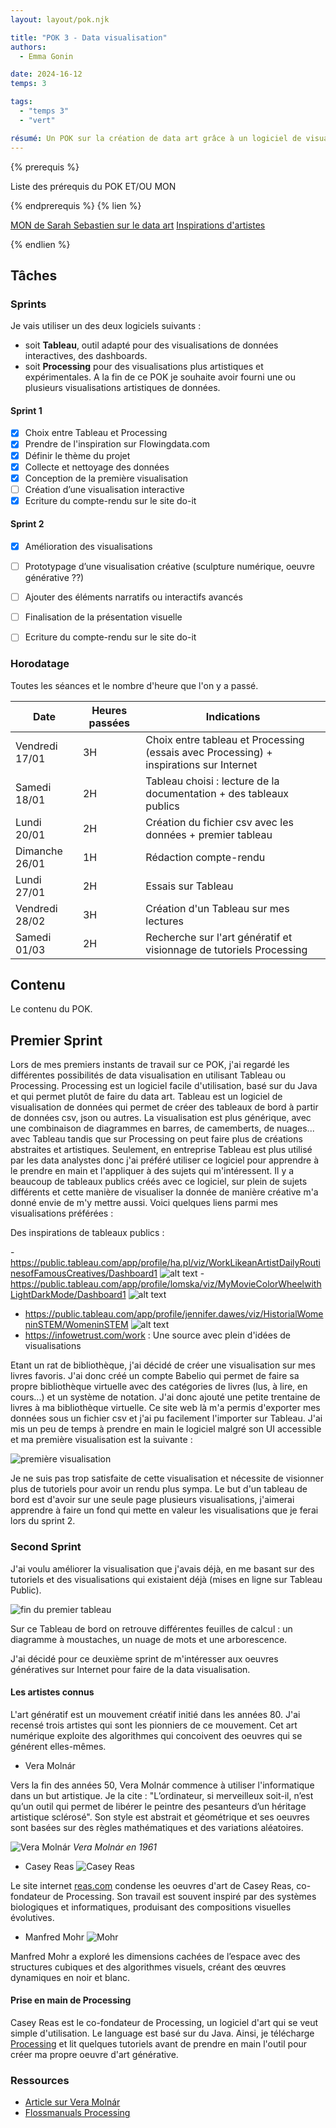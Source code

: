 ```yaml
---
layout: layout/pok.njk

title: "POK 3 - Data visualisation"
authors:
  - Emma Gonin

date: 2024-16-12
temps: 3

tags: 
  - "temps 3"
  - "vert"

résumé: Un POK sur la création de data art grâce à un logiciel de visualisation de données.
---
```


{% prerequis %}

Liste des prérequis du POK ET/OU MON

{% endprerequis %}
{% lien %}

[MON de Sarah Sebastien sur le data art](https://francoisbrucker.github.io/do-it/promos/2023-2024/Sarah-Sebastien/mon/temps-3.1/)
[Inspirations d'artistes](https://flowingdata.com/category/visualization/artistic-visualization/)

{% endlien %}

## Tâches

### Sprints

Je vais utiliser un des deux logiciels suivants : 
- soit **Tableau**, outil adapté pour des visualisations de données interactives, des dashboards.
- soit **Processing** pour des visualisations plus artistiques et expérimentales.
A la fin de ce POK je souhaite avoir fourni une ou plusieurs visualisations artistiques de données. 

#### Sprint 1

- [x] Choix entre Tableau et Processing
- [x] Prendre de l'inspiration sur Flowingdata.com
- [x] Définir le thème du projet 
- [x] Collecte et nettoyage des données
- [x] Conception de la première visualisation
- [ ] Création d’une visualisation interactive
- [x] Ecriture du compte-rendu sur le site do-it

#### Sprint 2

- [x] Amélioration des visualisations
- [ ] Prototypage d’une visualisation créative (sculpture numérique, oeuvre générative ??)
- [ ] Ajouter des éléments narratifs ou interactifs avancés 
- [ ] Finalisation de la présentation visuelle
- [ ] Ecriture du compte-rendu sur le site do-it


### Horodatage

Toutes les séances et le nombre d'heure que l'on y a passé.

| Date | Heures passées | Indications |
| -------- | -------- |-------- |
| Vendredi 17/01 | 3H | Choix entre tableau et Processing (essais avec Processing) + inspirations sur Internet |
| Samedi 18/01  | 2H  | Tableau choisi : lecture de la documentation + des tableaux publics |
| Lundi 20/01 | 2H | Création du fichier csv avec les données + premier tableau |
| Dimanche 26/01 | 1H | Rédaction compte-rendu |
| Lundi 27/01 | 2H | Essais sur Tableau |
| Vendredi 28/02 | 3H | Création d'un Tableau sur mes lectures |
| Samedi 01/03 | 2H | Recherche sur l'art génératif et visionnage de tutoriels Processing | 


## Contenu

Le contenu du POK.

## Premier Sprint

Lors de mes premiers instants de travail sur ce POK, j'ai regardé les différentes possibilités de data visualisation en utilisant Tableau ou Processing. 
Processing est un logiciel facile d'utilisation, basé sur du Java et qui permet plutôt de faire du data art. 
Tableau est un logiciel de visualisation de données qui permet de créer des tableaux de bord à partir de données csv, json ou autres. La visualisation est plus générique, avec une combinaison de diagrammes en barres, de camemberts, de nuages... avec Tableau tandis que sur Processing on peut faire plus de créations abstraites et artistiques. Seulement, en entreprise Tableau est plus utilisé par les data analystes donc j'ai préféré utiliser ce logiciel pour apprendre à le prendre en main et l'appliquer à des sujets qui m'intéressent. Il y a beaucoup de tableaux publics créés avec ce logiciel, sur plein de sujets différents et cette manière de visualiser la donnée de manière créative m'a donné envie de m'y mettre aussi. Voici quelques liens parmi mes visualisations préférées : 

Des inspirations de tableaux publics :

-https://public.tableau.com/app/profile/ha.pl/viz/WorkLikeanArtistDailyRoutinesofFamousCreatives/Dashboard1
![alt text](image-3.png)
-https://public.tableau.com/app/profile/lomska/viz/MyMovieColorWheelwithLightDarkMode/Dashboard1
![alt text](image-1.png)
- https://public.tableau.com/app/profile/jennifer.dawes/viz/HistorialWomeninSTEM/WomeninSTEM
![alt text](image-2.png)
- https://infowetrust.com/work : Une source avec plein d'idées de visualisations

Etant un rat de bibliothèque, j'ai décidé de créer une visualisation sur mes livres favoris. J'ai donc créé un compte Babelio qui permet de faire sa propre bibliothèque virtuelle avec des catégories de livres (lus, à lire, en cours...) et un système de notation. J'ai donc ajouté une petite trentaine de livres à ma bibliothèque virtuelle. Ce site web là m'a permis d'exporter mes données sous un fichier csv et j'ai pu facilement l'importer sur Tableau. J'ai mis un peu de temps à prendre en main le logiciel malgré son UI accessible et ma première visualisation est la suivante :

![première visualisation](image.png)

Je ne suis pas trop satisfaite de cette visualisation et nécessite de visionner plus de tutoriels pour avoir un rendu plus sympa. Le but d'un tableau de bord est d'avoir sur une seule page plusieurs visualisations, j'aimerai apprendre à faire un fond qui mette en valeur les visualisations que je ferai lors du sprint 2. 


### Second Sprint

J'ai voulu améliorer la visualisation que j'avais déjà, en me basant sur des tutoriels et des visualisations qui existaient déjà (mises en ligne sur Tableau Public).

![fin du premier tableau](image-4.png)

Sur ce Tableau de bord on retrouve différentes feuilles de calcul : un diagramme à moustaches, un nuage de mots et une arborescence.

J'ai décidé pour ce deuxième sprint de m'intéresser aux oeuvres génératives sur Internet pour faire de la data visualisation. 

#### Les artistes connus

L'art génératif est un mouvement créatif initié dans les années 80. J'ai recensé trois artistes qui sont les pionniers de ce mouvement. Cet art numérique exploite des algorithmes qui concoivent des oeuvres qui se générent elles-mêmes. 

* Vera Molnár

Vers la fin des années 50, Vera Molnár commence à utiliser l'informatique dans un but artistique. Je la cite : "L’ordinateur, si merveilleux soit-il, n’est qu’un outil qui permet de libérer le peintre des pesanteurs d’un héritage artistique sclérosé". Son style est abstrait et géométrique et ses oeuvres sont basées sur des règles mathématiques et des variations aléatoires.

![Vera Molnár](https://fisheyeimmersive.com/wp-content/uploads/sites/2/2023/12/csm-vera-molnar-bandeau-f1f29f149b.jpg)
*Vera Molnár en 1961*

* Casey Reas
![Casey Reas](https://external-content.duckduckgo.com/iu/?u=https%3A%2F%2Ftse1.mm.bing.net%2Fth%3Fid%3DOIP.9fwKiGfwcPjItkOyuIq78gHaE8%26pid%3DApi&f=1&ipt=3319539b30498d65a8444f9f0731136e4ae5fa47bd73dcf15cb3adae856a587f&ipo=images)

Le site internet [reas.com](reas.com) condense les oeuvres d'art de Casey Reas, co-fondateur de Processing. Son travail est souvent inspiré par des systèmes biologiques et informatiques, produisant des compositions visuelles évolutives.

* Manfred Mohr
![Mohr](https://www.galeriecharlot.com/media/art2008/Art-galeriecharlot-3406.jpg)

Manfred Mohr a exploré les dimensions cachées de l’espace avec des structures cubiques et des algorithmes visuels, créant des œuvres dynamiques en noir et blanc.

#### Prise en main de Processing

Casey Reas est le co-fondateur de Processing, un logiciel d'art qui se veut simple d'utilisation. Le language est basé sur du Java. Ainsi, je télécharge [Processing](https://processing.org/download?processing) et lit quelques tutoriels avant de prendre en main l'outil pour créer ma propre oeuvre d'art générative. 



### Ressources
- [Article sur Vera Molnár](https://news.artnet.com/art-world/vera-molnar-venice-biennale-2098046)
- [Flossmanuals Processing](https://flossmanuals.developpez.com/tutoriels/processing/?page=page_1#LI-D)